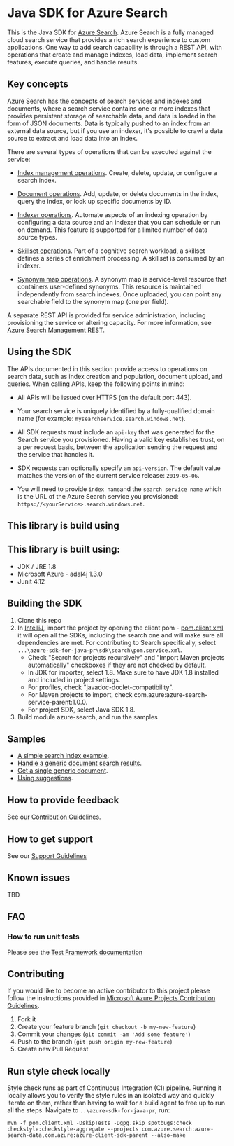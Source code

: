 # Java SDK for Azure Search

This is the Java SDK for [Azure Search](https://docs.microsoft.com/en-us/rest/api/searchservice/). Azure Search is a fully managed cloud search service that provides a rich search experience to custom applications. One way to add search capability is through a REST API, with operations that create and manage indexes, load data, implement search features, execute queries, and handle results.

## Key concepts

Azure Search has the concepts of search services and indexes and documents, where a search service contains one or more indexes that provides persistent storage of searchable data, and data is loaded in the form of JSON documents. Data is typically pushed to an index from an external data source, but if you use an indexer, it's possible to crawl a data source to extract and load data into an index.

There are several types of operations that can be executed against the service:

* [Index management operations](https://docs.microsoft.com/en-us/rest/api/searchservice/index-operations). Create, delete, update, or configure a search index.

* [Document operations](https://docs.microsoft.com/en-us/rest/api/searchservice/document-operations). Add, update, or delete documents in the index, query the index, or look up specific documents by ID.

* [Indexer operations](https://docs.microsoft.com/en-us/rest/api/searchservice/indexer-operations). Automate aspects of an indexing operation by configuring a data source and an indexer that you can schedule or run on demand. This feature is supported for a limited number of data source types.

* [Skillset operations](https://docs.microsoft.com/en-us/rest/api/searchservice/skillset-operations). Part of a cognitive search workload, a skillset defines a series of enrichment processing. A skillset is consumed by an indexer.

* [Synonym map operations](https://docs.microsoft.com/en-us/rest/api/searchservice/synonym-map-operations). A synonym map is service-level resource that containers user-defined synonyms. This resource is maintained independently from search indexes. Once uploaded, you can point any searchable field to the synonym map (one per field).

A separate REST API is provided for service administration, including provisioning the service or altering capacity. For more information, see [Azure Search Management REST](https://docs.microsoft.com/en-us/rest/api/searchmanagement/index).

## Using the SDK

The APIs documented in this section provide access to operations on search data, such as index creation and population, document upload, and queries. When calling APIs, keep the following points in mind:

* All APIs will be issued over HTTPS (on the default port 443).

* Your search service is uniquely identified by a fully-qualified domain name (for example: `mysearchservice.search.windows.net`).

* All SDK requests must include an `api-key` that was generated for the Search service you provisioned. Having a valid key establishes trust, on a per request basis, between the application sending the request and the service that handles it.

* SDK requests can optionally specify an `api-version`. The default value matches the version of the current service release: `2019-05-06`.

* You will need to provide `index name`and the `search service name` which is the URL of the Azure Search service you provisioned: `https://<yourService>.search.windows.net`.

## This library is build using

## This library is built using:
* JDK / JRE 1.8
* Microsoft Azure - adal4j 1.3.0
* Junit 4.12

## Building the SDK

1. Clone this repo 
2. In [IntelliJ](https://www.jetbrains.com/idea/), import the project by opening the client pom - [pom.client.xml](../../../pom.client.xml) it will open all the SDKs, including the search one and will make sure all dependencies are met. For contributing to Search specifically, select `...\azure-sdk-for-java-pr\sdk\search\pom.service.xml`.
   * Check "Search for projects recursively" and "Import Maven projects automatically" checkboxes if they are not checked by default.
   * In JDK for importer, select 1.8. Make sure to have JDK 1.8 installed and included in project settings.
   * For profiles, check "javadoc-doclet-compatibility". 
   * For Maven projects to import, check com.azure:azure-search-service-parent:1.0.0.
   * For project SDK, select Java SDK 1.8. 
3. Build module azure-search, and run the samples
## Samples

* [A simple search index example](/sdk/search/azure-search/src/samples/java/com/azure/search/SearchIndexClientExample.java).
* [Handle a generic document search results](/sdk/search/azure-search/src/samples/java/com/azure/search/GenericDocumentSearchExample.java).
* [Get a single generic document](/sdk/search/azure-search/src/samples/java/com/azure/search/GenericSingleDocumentGetExample.java).
* [Using suggestions](/sdk/search/azure-search/src/samples/java/com/azure/search/SearchSuggestionExample.java).

## How to provide feedback

See our [Contribution Guidelines](./.github/CONTRIBUTING.md).

## How to get support
See our [Support Guidelines](./.github/SUPPORT.md)

## Known issues

TBD

## FAQ

### How to run unit tests

Please see the [Test Framework documentation](/sdk/search/azure-search/src/test)

## Contributing
If you would like to become an active contributor to this project please follow the instructions provided in [Microsoft Azure Projects Contribution Guidelines](http://azure.github.io/guidelines.html).

1. Fork it
2. Create your feature branch (`git checkout -b my-new-feature`)
3. Commit your changes (`git commit -am 'Add some feature'`)
4. Push to the branch (`git push origin my-new-feature`)
5. Create new Pull Request

## Run style check locally
Style check runs as part of Continuous Integration (CI) pipeline. Running it locally allows you to verify the style rules in an isolated way and quickly iterate on them, rather than having to wait for a build agent to free up to run all the steps. 
Navigate to `..\azure-sdk-for-java-pr`, run:

`mvn -f pom.client.xml -DskipTests -Dgpg.skip spotbugs:check checkstyle:checkstyle-aggregate --projects com.azure.search:azure-search-data,com.azure:azure-client-sdk-parent --also-make`
